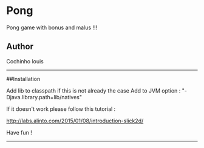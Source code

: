 # Pong
Pong game with bonus and malus !!!
## Author

Cochinho louis

<hr/>

##Installation

Add lib to classpath if this is not already the case
Add to JVM option : "-Djava.library.path=lib/natives" 

If it doesn't work please follow this tutorial : 

http://labs.alinto.com/2015/01/08/introduction-slick2d/

Have fun ! 

<hr/>


